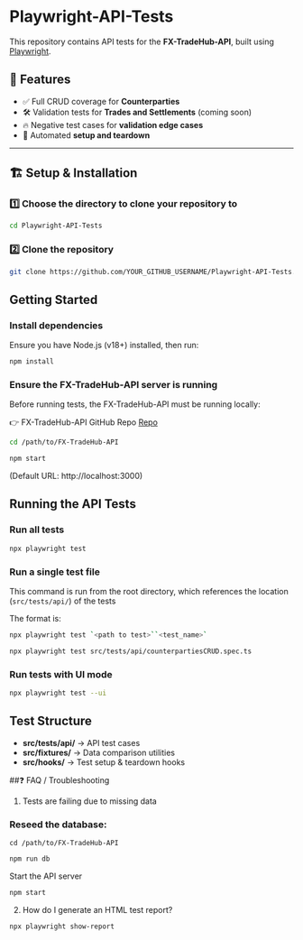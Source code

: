 # Playwright-API-Tests

This repository contains API tests for the **FX-TradeHub-API**, built using [Playwright](https://playwright.dev/).

## 📌 Features

- ✅ Full CRUD coverage for **Counterparties**
- 🛠️ Validation tests for **Trades and Settlements** (coming soon)
- 🔥 Negative test cases for **validation edge cases**
- 📂 Automated **setup and teardown**

---

## 🏗️ Setup & Installation

### **1️⃣ Choose the directory to clone your repository to**

```bash
cd Playwright-API-Tests
```

### **2️⃣ Clone the repository**

```bash
git clone https://github.com/YOUR_GITHUB_USERNAME/Playwright-API-Tests.git
```

## Getting Started

### Install dependencies

Ensure you have Node.js (v18+) installed, then run:

```bash
npm install
```

### Ensure the FX-TradeHub-API server is running

Before running tests, the FX-TradeHub-API must be running locally:

👉 FX-TradeHub-API GitHub Repo [Repo](https://github.com/sd576/FX-TradeHub-API)

```sh
cd /path/to/FX-TradeHub-API
```

```bash
npm start
```

(Default URL: http://localhost:3000)

## Running the API Tests

### Run all tests

```bash
npx playwright test
```

### Run a single test file

This command is run from the root directory, which references the location (`src/tests/api/`) of the tests

The format is:

```bash
npx playwright test `<path to test>``<test_name>`
```

```bash
npx playwright test src/tests/api/counterpartiesCRUD.spec.ts
```

### Run tests with UI mode

```bash
npx playwright test --ui
```

## Test Structure

- **src/tests/api/** → API test cases
- **src/fixtures/** → Data comparison utilities
- **src/hooks/** → Test setup & teardown hooks

##❓ FAQ / Troubleshooting

1. Tests are failing due to missing data

### Reseed the database:

`cd /path/to/FX-TradeHub-API`

```bash
npm run db
```

Start the API server

```bash
npm start
```

2. How do I generate an HTML test report?

```bash
npx playwright show-report
```
